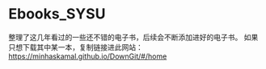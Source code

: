 # Ebooks_SYSU
整理了这几年看过的一些还不错的电子书，后续会不断添加进好的电子书。
如果只想下载其中某一本，复制链接进此网站：https://minhaskamal.github.io/DownGit/#/home
